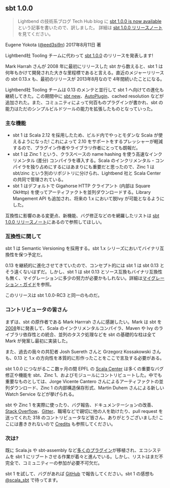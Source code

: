sbt 1.0.0
---------

> Lightbend の技術系ブログ Tech Hub blog に [sbt 1.0.0 is now available](http://developer.lightbend.com/blog/2017-08-11-sbt-1-0-0/) という記事を書いたので、訳しました。
> 詳細は [sbt 1.0.0 リリースノート](http://www.scala-sbt.org/1.0/docs/ja/sbt-1.0-Release-Notes.html)を見てください。

Eugene Yokota ([@eed3si9n](https://twitter.com/eed3si9n)) 2017年8月11日 著

Lightbend社 Tooling チームに代わって [sbt 1.0.0](http://www.scala-sbt.org/download.html) のリリースを発表します!

Mark Harrah さんが 2008 年に最初にリリースした sbt から数えると、sbt 1 は何年もかけて開発された大きな里程標であると言える。直近のメジャーリリースの sbt 0.13.x も、最初のリリースが 2013年8月なので 4年間続いたことになる。

Lightbend社 Tooling チームは 0.13 のメンテと並行して sbt 1 へ向けての進化も継続してきた。この期間中に [sbt new](https://www.lightbend.com/blog/introducing-a-new-way-to-get-started-with-lightbend-technologies-and-saying-goodbye-to-activator)、[AutoPlugin](http://eed3si9n.com/ja/sbt-preview-auto-plugins)、cached resolution などが追加された。また、コミュニティによって何百ものプラグインが書かれ、sbt の能力はただのシンプルビルドツールの能力を拡張したものとなっていった。

### 主な機能

- sbt 1 は Scala 2.12 を採用したため、ビルド内でやっとモダンな Scala が使えるようになった! これによって 2.10 をサポートをするプレッシャーが軽減するので、プラグイン作者やライブラリ作者にとっても朗報だ。
- sbt 1 は Zinc 1 という、クラスベースの name hashing を使う高速なインクリメンタル (差分) コンパイラを導入する。Scala のインクリメンタル・コンパイラを独り占めにするにはあまりにも重要だと思ったので、Zinc 1 は sbt/zinc という別のリポジトリに分けられ、Lightbend 社と Scala Center の共同で管理されている。
- sbt 1 はデフォルトで Gigahorse HTTP クライアント (内部は Square OkHttp) を使ってアーティファクトを並列ダウンロードする。Library Mangement API も追加され、将来の 1.x において脱Ivy が可能となるようにした。

互換性に影響のある変更点、新機能、バグ修正などのを網羅したリストは [sbt 1.0.0 リリースノート](http://www.scala-sbt.org/1.0/docs/ja/sbt-1.0-Release-Notes.html)にあるので参照してほしい。

### 互換性に関して

sbt 1 は Semantic Versioning を採用する。sbt 1.x シリーズにおいてバイナリ互換性を保つ予定だ。

0.13 を継続的に進化させてきていたので、コンセプト的には sbt 1 は sbt 0.13 とそう遠くないはずだ。しかし、sbt 1 は sbt 0.13 とソース互換もバイナリ互換性も無く、マイグレーションに多少の努力が必要かもしれない。詳細は[マイグレーション・ガイド](http://www.scala-sbt.org/1.x/docs/Migrating-from-sbt-013x.html)を参照。

このリリースは sbt 1.0.0-RC3 と同一のものだ。

### コントリビュータの皆さん

まずは、sbt の原作者である Mark Harrrah さんに感謝したい。Mark は sbt を [2008](http://www.scala-lang.org/old/node/392.html)年に発表して、Scala のインクリメンタルコンパイラ、Maven や Ivy のライブラリ依存性との統合、並列のタスク処理などを sbt の基礎的な柱は全て Mark が発案し最初に実装した。

また、過去の我々の共犯者 Josh Suereth さんと Grzegorz Kossakowski さんも、0.13 と 1.x の方向性を本質的に形作ったことをここで言及する必要がある。

sbt 1.0.0 につながるここ数ヶ月の間 EPFL の [Scala Center](https://scala.epfl.ch/) は多くの重要なバグ修正や機能を sbt、Zinc 1、およびモジュールにコントリビュートした。中でも重要なものとしては、Jorge Vicente Cantero さんによるアーティファクトの並列ダウンロード、Zinc 1 の内部構造保存形式、Martin Duhem さんによる新しい Watch Service などが挙げられる。

sbt や Zinc 1 を実際に使ったり、バグ報告、ドキュメンテーションの改善、[Stack Overflow](https://stackoverflow.com/tags/sbt/topusers)、[Gitter](https://gitter.im/sbt/sbt)、職場などで親切に他の人を助けたり、pull request を送ってくれた 318 のコントリビュータなど皆さん、ありがとうございました! ここには書ききれないので [Credits](http://www.scala-sbt.org/1.x/docs/Credits.html) も参照してください。

### 次は?

既に Scala.js や sbt-assembly など[多くのプラグイン](http://www.scala-sbt.org/1.0/docs/Community-Plugins.html)が移植され、エコシステムを sbt 1 にリブートさせる作業が着々と進んでいる。しかし、リストはまだ不完全で、コミュニティーの参加が必要不可欠だ。

sbt 1 を試して、バグがあれば [GitHub](https://github.com/sbt/sbt/issues) で報告してください。sbt 1 の感想も [@scala_sbt](https://twitter.com/scala_sbt) で待ってます。
